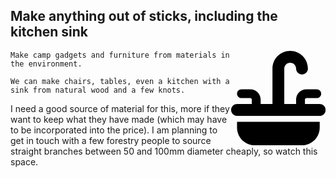 ## Make anything out of sticks, including the kitchen sink

<svg style="width:30%; float:right;" xmlns="http://www.w3.org/2000/svg" viewBox="0 0 512 512"><!--!Font Awesome Free 6.7.2 by @fontawesome - https://fontawesome.com License - https://fontawesome.com/license/free Copyright 2025 Fonticons, Inc.--><path d="M288 96c0-17.7 14.3-32 32-32s32 14.3 32 32s14.3 32 32 32s32-14.3 32-32c0-53-43-96-96-96s-96 43-96 96l0 192-64 0 0-24c0-30.9-25.1-56-56-56l-48 0c-13.3 0-24 10.7-24 24s10.7 24 24 24l48 0c4.4 0 8 3.6 8 8l0 24-80 0c-17.7 0-32 14.3-32 32s14.3 32 32 32l224 0 224 0c17.7 0 32-14.3 32-32s-14.3-32-32-32l-80 0 0-24c0-4.4 3.6-8 8-8l56 0c13.3 0 24-10.7 24-24s-10.7-24-24-24l-56 0c-30.9 0-56 25.1-56 56l0 24-64 0 0-192zM480 416l0-32L32 384l0 32c0 53 43 96 96 96l256 0c53 0 96-43 96-96z"/></svg>

    Make camp gadgets and furniture from materials in the environment.

    We can make chairs, tables, even a kitchen with a sink from natural wood and a few knots.

I need a good source of material for this, more if they want to keep what they have made (which may have to be incorporated into the price). I am planning to get in touch with a few forestry people to source straight branches between 50 and 100mm diameter cheaply, so watch this space.